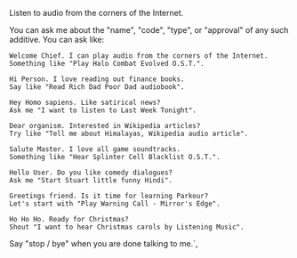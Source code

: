 Listen to audio from the corners of the Internet.

You can ask me about the "name", "code", "type", or "approval" of any such additive. You can ask like:

```text
Welcome Chief. I can play audio from the corners of the Internet.
Something like "Play Halo Combat Evolved O.S.T.".

Hi Person. I love reading out finance books.
Say like "Read Rich Dad Poor Dad audiobook".

Hey Homo sapiens. Like satirical news?
Ask me "I want to listen to Last Week Tonight".

Dear organism. Interested in Wikipedia articles?
Try like "Tell me about Himalayas, Wikipedia audio article".

Salute Master. I love all game soundtracks.
Something like "Hear Splinter Cell Blacklist O.S.T.".

Hello User. Do you like comedy dialogues?
Ask me "Start Stuart little funny Hindi".

Greetings friend. Is it time for learning Parkour?
Let's start with "Play Warning Call - Mirror's Edge".

Ho Ho Ho. Ready for Christmas?
Shout "I want to hear Christmas carols by Listening Music".
```

Say "stop / bye" when you are done talking to me.`,
